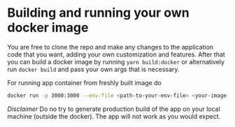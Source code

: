# Building and running your own docker image

You are free to clone the repo and make any changes to the application code that you want, adding your own customization and features. After that you can build a docker image by running `yarn build:docker` or alternatively run `docker build` and pass your own args that is necessary.

For running app container from freshly built image do
```sh
docker run -p 3000:3000 --env-file <path-to-your-env-file> <your-image-tag>
```

*Disclaimer* Do no try to generate production build of the app on your local machine (outside the docker). The app will not work as you would expect.
